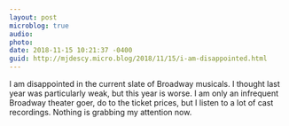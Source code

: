 ```yaml
---
layout: post
microblog: true
audio: 
photo: 
date: 2018-11-15 10:21:37 -0400
guid: http://mjdescy.micro.blog/2018/11/15/i-am-disappointed.html
---
```

I am disappointed in the current slate of Broadway musicals. I thought last year was particularly weak, but this year is worse. I am only an infrequent Broadway theater goer, do to the ticket prices, but I listen to a lot of cast recordings. Nothing is grabbing my attention now.
